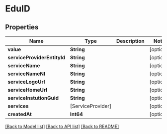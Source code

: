 # EduID

## Properties
Name | Type | Description | Notes
------------ | ------------- | ------------- | -------------
**value** | **String** |  | [optional] 
**serviceProviderEntityId** | **String** |  | [optional] 
**serviceName** | **String** |  | [optional] 
**serviceNameNl** | **String** |  | [optional] 
**serviceLogoUrl** | **String** |  | [optional] 
**serviceHomeUrl** | **String** |  | [optional] 
**serviceInstutionGuid** | **String** |  | [optional] 
**services** | [ServiceProvider] |  | [optional] 
**createdAt** | **Int64** |  | [optional] 

[[Back to Model list]](../README.md#documentation-for-models) [[Back to API list]](../README.md#documentation-for-api-endpoints) [[Back to README]](../README.md)


